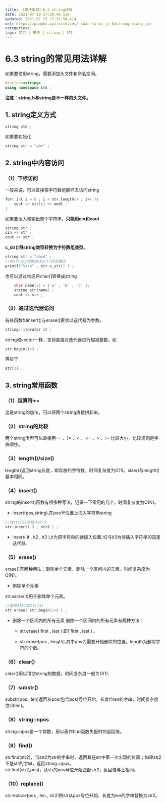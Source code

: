 ```yaml
---
title: 《算法笔记》6.3 string详解
date: 2021-07-19 17:30:49.526
updated: 2021-07-19 17:31:58.414
url: https://pumpkn.xyz/archives/-suan-fa-bi-ji-63string-xiang-jie
categories: 
tags: 学习 | 算法 | string | STL
---
```


# 6.3 string的常见用法详解
如果要使用string，需要添加头文件和命名空间。
```c++
#include<string>
using namespace std ;
```
**注意：string.h与string是不一样的头文件。**

## 1. string定义方式
```c++
string ste ;
```
如果要初始化
```c++
string str = "abc" ;
```
## 2. string中内容访问
### （1）下标访问
一般来说，可以直接像字符数组那样去访问string
```c++
for( int i = 0 ; i < str.length() ; i++ ){
	cout << str[i] << endl ;
}
```

如果要读入和输出整个字符串，**只能用cin和cout**
```c++
string str ;
cin >> str ;
cout << str ;
```

**c_str()将string类型转换为字符数组类型**。</br>
```c++
string str = "abcd" ;
//将string转换成char[]并且输出
printf("%s\n" , str.c_str() ) ;
```
也可以通过构造将char[]转换成string
```c++
    char name[5] = {'a' , 'b' , 'c' };
    string str(name) ;
    cout << str ;
```
### （2）通过迭代器访问
有些函数如insert()与erase()要求以迭代器为参数。
```c++
string::iterator it ;
```

string和vector一样，支持直接对迭代器进行加减整数，如
```c++
str.begin()+3 ;
```
等价于
```c++
str[3] ;
```
## 3. string常用函数

### （1）运算符+=
这是string的加法，可以将两个string直接拼起来。


### （2）string的比较
两个string类型可以直接用== 、!= 、< 、<= 、> 、>=比较大小，比较规则是字典顺序。

### （3）length()/size()
length()返回string长度，即存放的字符数，时间复杂度为O(1)。size()与length()基本相同。


### （4）insert()
string的insert()函数有很多种写法，记录一下常用的几个，时间复杂度为O(N)。

- insert(pos,string),在pos号位置上插入字符串string

```c++
//往str[3]处插入str2
str.insert( 3 , str2 ) ;
```

- insert( it , it2 , it3 ),it为原字符串的欲插入位置,it2与it3为待插入字符串的首尾迭代器。

### （5）erase()
erase()有两种用法：删除单个元素，删除一个区间内的元素。时间复杂度为O(N)。

- 删除单个元素

str.earse(it)用于删除单个元素。
```c++
//删除4号位即str[4]
str.erase( str.begin()+4 ) ;
```

- 删除一个区间内的所有元素
删除一个区间内的所有元素有两种方法：</br>

  - str.erase( first , last ) 即[ first , last ) 。

  - str.erase(pos , length),其中pos为需要开始删除的位置，length为删除字符的个数。


### （6）clear()
clear()用以清空string的数据，时间复杂度一般为O(1).


### （7）substr()
substr(pos , len)返回从pos(包含pos)号位开始，长度位len的字串，时间复杂度位O(len)。


### （8）string::npos
string::npos是一个常数，用以表作find函数失配时的返回值。


### （9）find()
str.find(str2)，当str2为str的字串时，返回其在str中第一次出现的位置；如果str2不是str的字串，返回string::npos。</br>
str.find(str2,pos)，从str的pos号位开始匹配str2，返回值与上相同。


### （10）replace() 
str.replace(pos , len , str2)把str从pos号位开始、长度为len的字串替换为str2。


